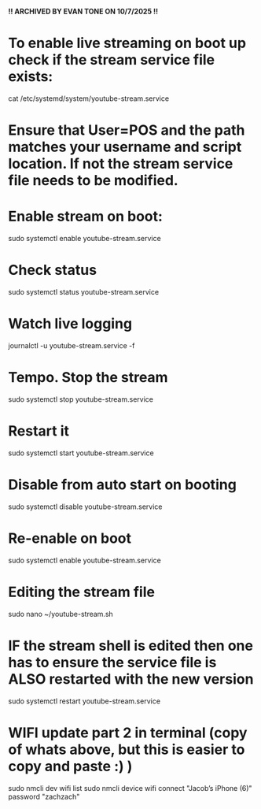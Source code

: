**!! ARCHIVED BY EVAN TONE ON 10/7/2025 !!**

# To enable live streaming on boot up check if the stream service file exists:
cat /etc/systemd/system/youtube-stream.service


# Ensure that User=POS and the path matches your username and script location. If not the stream service file needs to be modified.


# Enable stream on boot:
sudo systemctl enable youtube-stream.service


# Check status
sudo systemctl status youtube-stream.service


# Watch live logging
journalctl -u youtube-stream.service -f




# Tempo. Stop the stream
sudo systemctl stop youtube-stream.service


# Restart it
sudo systemctl start youtube-stream.service


# Disable from auto start on booting
sudo systemctl disable youtube-stream.service


# Re-enable on boot
sudo systemctl enable youtube-stream.service


# Editing the stream file
sudo nano ~/youtube-stream.sh


# IF the stream shell is edited then one has to ensure the service file is ALSO restarted with the new version
sudo systemctl restart youtube-stream.service




# WIFI update part 2 in terminal (copy of whats above, but this is easier to copy and paste :) )
sudo nmcli dev wifi list
sudo nmcli device wifi connect "Jacob’s iPhone (6)" password "zachzach"
